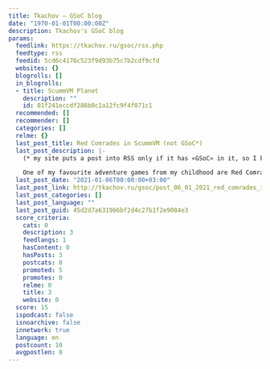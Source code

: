 ```yaml
---
title: Tkachov — GSoC blog
date: "1970-01-01T00:00:00Z"
description: Tkachov's GSoC blog
params:
  feedlink: https://tkachov.ru/gsoc/rss.php
  feedtype: rss
  feedid: 5cd6c4176c523f9d93b75c7b2cdf9cfd
  websites: {}
  blogrolls: []
  in_blogrolls:
  - title: ScummVM Planet
    description: ""
    id: 01f241eccdf286b0c1a12fc9f4f071c1
  recommended: []
  recommender: []
  categories: []
  relme: {}
  last_post_title: Red Comrades in ScummVM (not GSoC*)
  last_post_description: |-
    (* my site puts a post into RSS only if it has «GSoC» in it, so I kinda had to)

    One of my favourite adventure games from my childhood are Red Comrades — these, actually, might even
  last_post_date: "2021-01-06T00:00:00+03:00"
  last_post_link: http://tkachov.ru/gsoc/post_06_01_2021_red_comrades_in_scummvm
  last_post_categories: []
  last_post_language: ""
  last_post_guid: 45d2d7a631966bf2d4c27b1f2e9084e3
  score_criteria:
    cats: 0
    description: 3
    feedlangs: 1
    hasContent: 0
    hasPosts: 3
    postcats: 0
    promoted: 5
    promotes: 0
    relme: 0
    title: 3
    website: 0
  score: 15
  ispodcast: false
  isnoarchive: false
  innetwork: true
  language: en
  postcount: 10
  avgpostlen: 0
---
```

